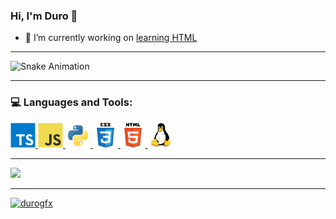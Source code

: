 ### Hi, I'm Duro :wave:

- 🔭 I’m currently working on [learning HTML](https://github.com/DuroGFX/HTML)

---

![Snake Animation](https://raw.githubusercontent.com/DuroGFX/DuroGFX/output/github-contribution-grid-snake.svg)

---

<h3 align="left">💻 Languages and Tools:</h3>
<p align="left"> 
    <a href="https://www.typescriptlang.org/" target="_blank" rel="noreferrer"> 
    <img src="https://raw.githubusercontent.com/devicons/devicon/master/icons/typescript/typescript-original.svg" alt="typescript" width="40" height="40"/> 
    <a href="https://developer.mozilla.org/en-US/docs/Web/JavaScript" target="_blank" rel="noreferrer"> 
    <img src="https://raw.githubusercontent.com/devicons/devicon/master/icons/javascript/javascript-original.svg" alt="javascript" width="40" height="40"/> 
    <a href="https://www.python.org" target="_blank" rel="noreferrer"> 
    <img src="https://raw.githubusercontent.com/devicons/devicon/master/icons/python/python-original.svg" alt="python" width="40" height="40"/>
    <a href="https://www.w3schools.com/css/" target="_blank" rel="noreferrer">
    <img src="https://raw.githubusercontent.com/devicons/devicon/master/icons/css3/css3-original-wordmark.svg" alt="css3" width="40" height="40"/> 
    <a href="https://www.w3.org/html/" target="_blank" rel="noreferrer">
    <img src="https://raw.githubusercontent.com/devicons/devicon/master/icons/html5/html5-original-wordmark.svg" alt="html5" width="40" height="40"/>  
    <a href="https://www.linux.org/" target="_blank" rel="noreferrer"> 
    <img src="https://raw.githubusercontent.com/devicons/devicon/master/icons/linux/linux-original.svg" alt="linux" width="40" height="40"/> 
</p>

---

<p><img src="https://github-readme-stats.vercel.app/api/top-langs?username=durogfx&show_icons=true&theme=dracula&locale=en&layout=compact"></p>

---

<p align="left"> <img src="https://komarev.com/ghpvc/?username=durogfx&label=Views&color=0e75b6&style=flat" alt="durogfx" /> </p>
